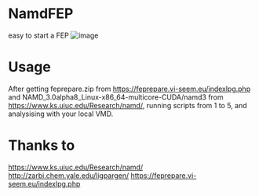 # NamdFEP
easy to start a FEP
![image](https://user-images.githubusercontent.com/92629636/197977665-0088763a-ca46-4b93-ab4b-5a9fbf89a34b.png)


# Usage
After getting feprepare.zip from https://feprepare.vi-seem.eu/indexlpg.php and NAMD_3.0alpha8_Linux-x86_64-multicore-CUDA/namd3 from https://www.ks.uiuc.edu/Research/namd/, running scripts from 1 to 5, and analysising with your local VMD.

# Thanks to
https://www.ks.uiuc.edu/Research/namd/
http://zarbi.chem.yale.edu/ligpargen/
https://feprepare.vi-seem.eu/indexlpg.php


